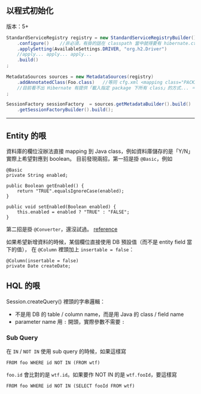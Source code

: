 以程式初始化
------------

版本：5+

```Java
StandardServiceRegistry registry = new StandardServiceRegistryBuilder()
	.configure()	//非必須，有掛的話在 classpath 當中就得要有 hibernate.cfg.xml
	.applySetting(AvailableSettings.DRIVER, "org.h2.Driver")
	//apply... apply... apply...
	.build()
;
	
MetadataSources sources = new MetadataSources(registry)
	.addAnnotatedClass(Foo.class)	//等同 cfg.xml <mapping class="PACKAGE.Foo" />
	//目前看不出 Hibernate 有提供「載入指定 package 下所有 class」的方式... ＝＝"
;

SessionFactory sessionFactory  = sources.getMetadataBuilder().build()
	.getSessionFactoryBuilder().build();
```


----------------------------------------------------------------------
Entity 的哏
-----------

資料庫的欄位沒辦法直接 mapping 到 Java class，例如資料庫儲存的是「Y/N」實際上希望對應到 boolean。
目前發現兩招，第一招是掛 `@Basic`，例如

	@Basic
	private String enabled;
	
	public Boolean getEnabled() {
		return "TRUE".equalsIgnoreCase(enabled);
	}

	public void setEnabled(Boolean enabled) {
		this.enabled = enabled ? "TRUE" : "FALSE";
	}

第二招是掛 `@Converter`，還沒試過。
[reference](http://stackoverflow.com/questions/1154833/configure-hibernate-using-jpa-to-store-y-n-for-type-boolean-instead-of-0-1)


如果希望新增資料的時候，某個欄位直接使用 DB 預設值（而不是 entity field 當下的值），
在 `@Column` 裡頭加上 `insertable = false`：

	@Column(insertable = false)
	private Date createDate;


HQL 的哏
--------

Session.createQuery() 裡頭的字串邏輯：

* 不是用 DB 的 table / column name，而是用 Java 的 class / field name
* parameter name 用 `:` 開頭，實際參數不需要 `:`


### Sub Query ###

在 `IN` / `NOT IN` 使用 sub query 的時候，如果這樣寫

	FROM foo WHERE id NOT IN (FROM wtf)
	
`foo.id` 會比對的是 `wtf.id`。如果要作 NOT IN 的是 `wtf.fooId`，要這樣寫

	FROM foo WHERE id NOT IN (SELECT fooId FROM wtf)
	
